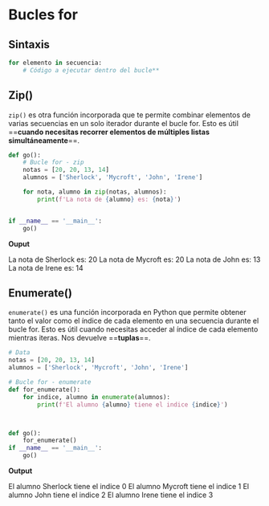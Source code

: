 # Bucles for


## Sintaxis
```Python
for elemento in secuencia:  
    # Código a ejecutar dentro del bucle**
```


## Zip()
`zip()` es otra función incorporada que te permite combinar elementos de varias secuencias en un solo iterador durante el bucle for. Esto es útil ==**cuando necesitas recorrer elementos de múltiples listas simultáneamente**==.


```Python
def go():
    # Bucle for - zip
    notas = [20, 20, 13, 14]
    alumnos = ['Sherlock', 'Mycroft', 'John', 'Irene']

    for nota, alumno in zip(notas, alumnos):
        print(f'La nota de {alumno} es: {nota}')


if __name__ == '__main__':
    go()
```


**Ouput**

La nota de Sherlock es: 20
La nota de Mycroft es: 20
La nota de John es: 13
La nota de Irene es: 14


## Enumerate()
`enumerate()` es una función incorporada en Python que permite obtener tanto el valor como el índice de cada elemento en una secuencia durante el bucle for. Esto es útil cuando necesitas acceder al índice de cada elemento mientras iteras.
Nos devuelve ==**tuplas**==.


```Python
# Data
notas = [20, 20, 13, 14]
alumnos = ['Sherlock', 'Mycroft', 'John', 'Irene']

# Bucle for - enumerate
def for_enumerate():
    for indice, alumno in enumerate(alumnos):
        print(f'El alumno {alumno} tiene el indice {indice}')



def go():
    for_enumerate()
if __name__ == '__main__':
    go()
```


**Output**

El alumno Sherlock tiene el indice 0
El alumno Mycroft tiene el indice 1
El alumno John tiene el indice 2
El alumno Irene tiene el indice 3